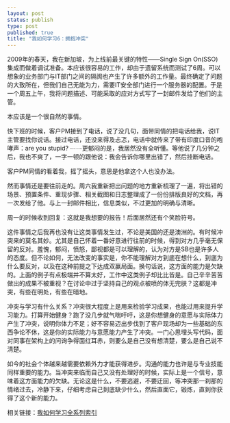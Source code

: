```yaml
--- 
layout: post
status: publish
type: post
published: true
title: "我如何学习6：拥抱冲突"
---
```


2009年的春天，我在新加坡，为上线前最关键的特性——Single Sign On(SSO)集成而做着调试准备。本应该很容易的工作，却由于遗留系统而测试了6周。可以想象的业务部门与IT部门之间的隔阂也产生了许多额外的工作量。最终确定了问题的大致所在，但我们自己无能为力，需要IT安全部门进行一个服务器的配置。于是一个周五上午，我将问题描述、可能采取的应对方式写了一封邮件发给了他们的主管。

本应该是一个很自然的事情。

快下班的时候，客户PM接到了电话，说了没几句，面带同情的把电话给我，说IT主管要找你说话。接过电话，还没来得及忐忑，电话中就传来了带有印度口音的咆哮声：are you stupid? ⋯⋯更郁闷的是，我居然没有全听懂。等他说了几分钟之后，我也不爽了，一字一顿的跟他说：我会告诉你哪里出错了，然后挂断电话。

客户PM同情的看着我，摇了摇头，意思是他拿这个人也没办法。

然而事情还是要往前走的。周六我重新把出问题的地方重新梳理了一遍，将出错的场景、预置条件、重现步骤、相关截图和日志整理成了一份份排版良好的文档，再一次发给了他。与上一封邮件相比，信息类似，不过更加的明确与清晰。

周一的时候收到回复：这就是我想要的报告！后面居然还有个笑脸符号。

这件事情之后我再也没有让这类事情发生过，不论是美国的还是澳洲的。有时候冲突来的莫名其妙。尤其是自己怀着一番好意进行往前的时候，得到对方几乎毫无保留的反对。羞愧，郁闷，愤怒，鄙视都是可以理解的，认为对方是SB也是许多人的态度。但不论如何，无法改变的事实是，你不能理解对方到底在想什么，到底为什么要反对，以及在这种前提之下达成双赢局面。换句话说，这方面的能力是欠缺的。上面的例子有点极端并不算太好，工作中这类例子却比比皆是。自己辛辛苦苦做出的成果不被重视？在讨论中过于坚持自己的观点被喷的体无完肤？这都是冲突，有些在明处，有些在暗地。

冲突与学习有什么关系？冲突很大程度上是用来检验学习成果，也能过用来提升学习能力。打算开始健身？跑了没几步就气喘吁吁，这是你想健身的意愿与实际体力产生了冲突，说明你体力不足；好不容易迈出步伐到了客户现场却为一些基础的东西争论不休，这是你的实际能力与意愿能力产生了冲突。一门心思埋头写代码，面对同事在架构上的问询争得面红耳赤，则要么是自己没有想清楚，要么是自己说不清楚。

如今的社会个体越来越需要依赖外力才能获得进步。沟通的能力也许是与专业技能同样重要的能力。当冲突来临而自己又没有处理好的时候，实际上是一个信号，意味着这方面能力的欠缺。无论这是什么，不要逃避，不要迂回，等冲突那一刹那的情绪过去，冷静下来，仔细考虑自己到底缺少什么，然后直面它，锻炼，直到你获得了这个新的能力。

相关链接：[我如何学习全系列索引](/archives/how-i-learn-final/)